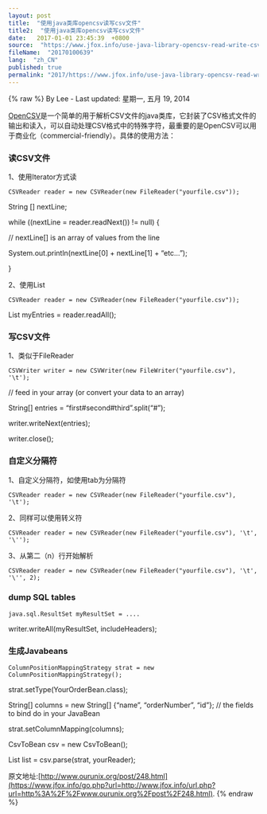 ```yaml
---
layout: post
title:  "使用java类库opencsv读写csv文件"
title2:  "使用java类库opencsv读写csv文件"
date:   2017-01-01 23:45:39  +0800
source:  "https://www.jfox.info/use-java-library-opencsv-read-write-csv-file.html"
fileName:  "20170100639"
lang:  "zh_CN"
published: true
permalink: "2017/https://www.jfox.info/use-java-library-opencsv-read-write-csv-file.html"
---
```

{% raw %}
By Lee - Last updated: 星期一, 五月 19, 2014

[OpenCSV](https://www.jfox.info/go.php?url=http://sourceforge.net/projects/opencsv/)是一个简单的用于解析CSV文件的java类库，它封装了CSV格式文件的输出和读入，可以自动处理CSV格式中的特殊字符，最重要的是OpenCSV可以用于商业化（commercial-friendly）。具体的使用方法：

### 读CSV文件

1、使用Iterator方式读

    CSVReader reader = new CSVReader(new FileReader("yourfile.csv"));

String [] nextLine;

while ((nextLine = reader.readNext()) != null) {

// nextLine[] is an array of values from the line

System.out.println(nextLine[0] + nextLine[1] + “etc…”);

}

2、使用List

    CSVReader reader = new CSVReader(new FileReader("yourfile.csv"));

List myEntries = reader.readAll();

### 写CSV文件

1、类似于FileReader

    CSVWriter writer = new CSVWriter(new FileWriter("yourfile.csv"), '\t');

// feed in your array (or convert your data to an array)

String[] entries = “first#second#third”.split(“#”);

writer.writeNext(entries);

writer.close();

### 自定义分隔符

1、自定义分隔符，如使用tab为分隔符

    CSVReader reader = new CSVReader(new FileReader("yourfile.csv"), '\t');

2、同样可以使用转义符

    CSVReader reader = new CSVReader(new FileReader("yourfile.csv"), '\t', '\'');

3、从第二（n）行开始解析

    CSVReader reader = new CSVReader(new FileReader("yourfile.csv"), '\t', '\'', 2);

### dump SQL tables

    java.sql.ResultSet myResultSet = ....

writer.writeAll(myResultSet, includeHeaders);

### 生成Javabeans

    ColumnPositionMappingStrategy strat = new ColumnPositionMappingStrategy();

strat.setType(YourOrderBean.class);

String[] columns = new String[] {“name”, “orderNumber”, “id”}; // the fields to bind do in your JavaBean

strat.setColumnMapping(columns);

CsvToBean csv = new CsvToBean();

List list = csv.parse(strat, yourReader);

原文地址:[http://www.ourunix.org/post/248.html](https://www.jfox.info/go.php?url=http://www.jfox.info/url.php?url=http%3A%2F%2Fwww.ourunix.org%2Fpost%2F248.html).
{% endraw %}

